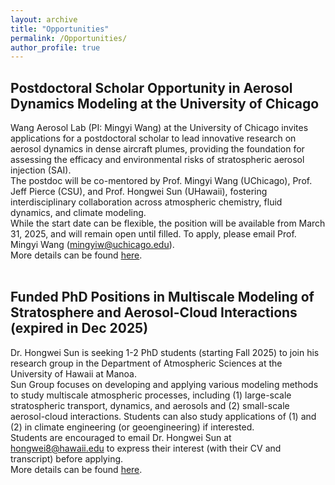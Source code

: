```yaml
---
layout: archive
title: "Opportunities"
permalink: /Opportunities/
author_profile: true
---
```


Postdoctoral Scholar Opportunity in Aerosol Dynamics Modeling at the University of Chicago
--
Wang Aerosol Lab (PI: Mingyi Wang) at the University of Chicago invites applications for a postdoctoral scholar to lead innovative research on aerosol dynamics in dense aircraft plumes, providing the foundation for assessing the efficacy and environmental risks of stratospheric aerosol injection (SAI). <br />
The postdoc will be co-mentored by Prof. Mingyi Wang (UChicago), Prof. Jeff Pierce (CSU), and Prof. Hongwei Sun (UHawaii), fostering interdisciplinary collaboration across atmospheric chemistry, fluid dynamics, and climate modeling. <br />
While the start date can be flexible, the position will be available from March 31, 2025, and will remain open until filled. To apply, please email Prof. Mingyi Wang (mingyiw@uchicago.edu). <br />
More details can be found [here](https://hongwei8sun.github.io/files/Postdoc_WangLab_UChicago_Modeling_2025.pdf). <br />
<br />

Funded PhD Positions in Multiscale Modeling of Stratosphere and Aerosol-Cloud Interactions (expired in Dec 2025)
------
Dr. Hongwei Sun is seeking 1-2 PhD students (starting Fall 2025) to join his research group in the Department of Atmospheric Sciences at the University of Hawaii at Manoa. <br />
Sun Group focuses on developing and applying various modeling methods to study multiscale atmospheric processes, including (1) large-scale stratospheric transport, dynamics, and aerosols and (2) small-scale aerosol-cloud interactions. Students can also study applications of (1) and (2) in climate engineering (or geoengineering) if interested. <br />
Students are encouraged to email Dr. Hongwei Sun at hongwei8@hawaii.edu to express their interest (with their CV and transcript) before applying. <br />
More details can be found [here](https://hongwei8sun.github.io/files/Funded%20PhD%20Positions%20in%20Multiscale%20Modeling%20of%20Stratosphere%20and%20Aerosol.pdf). <br />
<br />



